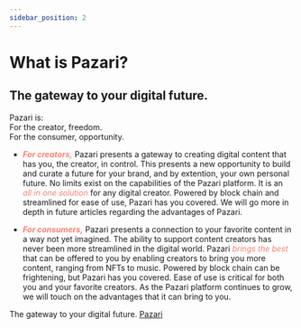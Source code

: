 ```yaml
---
sidebar_position: 2
---
```


# What is Pazari?


## The gateway to your digital future.

Pazari is:<br/>
For the creator, freedom.<br/>
For the consumer, opportunity.

* ***<font color='salmon'>For creators,</font>*** Pazari presents a gateway to creating digital content that has you, the creator, in control. This presents a new opportunity to build and curate a future for your brand, and by extention, your own personal future. No limits exist on the capabilities of the Pazari platform. It is an <font color='salmon'>*all in one solution*</font> for any digital creator. Powered by block chain and streamlined for ease of use, Pazari has you covered. We will go more in depth in future articles regarding the advantages of Pazari.

* ***<font color='salmon'>For consumers,</font>*** Pazari presents a connection to your favorite content in a way not yet imagined. The ability to support content creators has never been more streamlined in the digital world. Pazari <font color='salmon'>*brings the best*</font> that can be offered to you by enabling creators to bring you more content, ranging from NFTs to music. Powered by block chain can be frightening, but Pazari has you covered. Ease of use is critical for both you and your favorite creators. As the Pazari platform continues to grow, we will touch on the advantages that it can bring to you.


The gateway to your digital future. [Pazari](https://pazari.io)